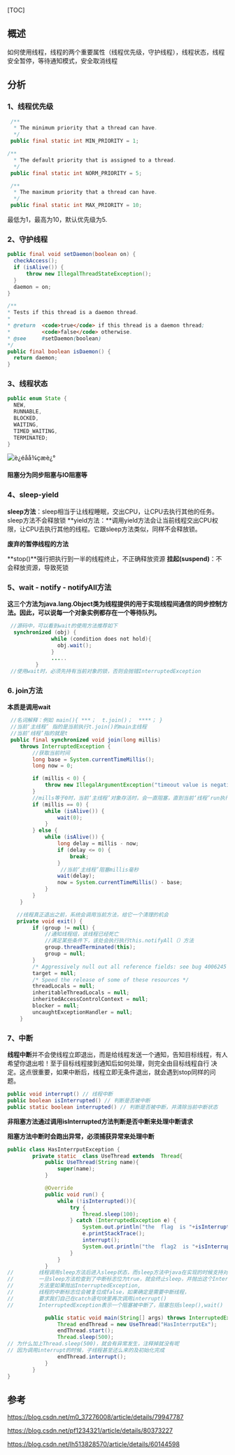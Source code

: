 [TOC]

## 概述

如何使用线程，线程的两个重要属性（线程优先级，守护线程），线程状态，线程安全暂停，等待通知模式，安全取消线程

## 分析

### 1、线程优先级

```java
 /**
  * The minimum priority that a thread can have.
  */
 public final static int MIN_PRIORITY = 1;

/**
  * The default priority that is assigned to a thread.
  */
 public final static int NORM_PRIORITY = 5;

 /**
  * The maximum priority that a thread can have.
  */
 public final static int MAX_PRIORITY = 10;
```

最低为1，最高为10，默认优先级为5. 

### 2、守护线程

```java
public final void setDaemon(boolean on) {
  checkAccess();
  if (isAlive()) {
      throw new IllegalThreadStateException();
  }
  daemon = on;
}

/**
* Tests if this thread is a daemon thread.
*
* @return  <code>true</code> if this thread is a daemon thread;
*          <code>false</code> otherwise.
* @see     #setDaemon(boolean)
*/
public final boolean isDaemon() {
  return daemon;
}
```

### 3、线程状态

```java
public enum State {
  NEW,
  RUNNABLE,
  BLOCKED,
  WAITING,
  TIMED_WAITING,
  TERMINATED;
}
```

![è¿éåå¾çæè¿°](https://img-blog.csdn.net/20170409174042869?watermark/2/text/aHR0cDovL2Jsb2cuY3Nkbi5uZXQvbGg1MTM4Mjg1NzA=/font/5a6L5L2T/fontsize/400/fill/I0JBQkFCMA==/dissolve/70/gravity/SouthEast)

**阻塞分为同步阻塞与IO阻塞等**

### 4、sleep-yield

**sleep方法**：sleep相当于让线程睡眠，交出CPU，让CPU去执行其他的任务。sleep方法不会释放锁
**yield方法：**调用yield方法会让当前线程交出CPU权限，让CPU去执行其他的线程。它跟sleep方法类似，同样不会释放锁。 

**废弃的暂停线程的方法**

**stop()**强行把执行到一半的线程终止，不正确释放资源
**挂起(suspend)**：不会释放资源，导致死锁

### 5、wait - notify - notifyAll方法

**这三个方法为java.lang.Object类为线程提供的用于实现线程间通信的同步控制方法。因此，可以说每一个对象实例都存在一个等待队列。**

```java
 //源码中，可以看到wait的使用方法推荐如下
  synchronized (obj) {
              while (condition does not hold){
                obj.wait();
              }
              .....     
         }
 //使用wait时，必须先持有当前对象的锁，否则会抛错InterruptedException
```

### 6. join方法

**本质是调用wait**

```java
 //名词解释：例如 main(){ ***；  t.join()；  ****； }
 //当前‘主线程’ 指的是当前执行t.join()的main主线程
 //当前‘线程’指的就是t
 public final synchronized void join(long millis)
    throws InterruptedException {
        //获取当前时间
        long base = System.currentTimeMillis();
        long now = 0;

        if (millis < 0) {
            throw new IllegalArgumentException("timeout value is negative");
        }
        //mills等于0时，当前‘主线程’对象存活时，会一直阻塞，直到当前‘线程’run执行完毕或抛出异常终止
        if (millis == 0) {
            while (isAlive()) {
                wait(0);
            }
        } else {
            while (isAlive()) {
                long delay = millis - now;
                if (delay <= 0) {
                    break;
                }
                 //当前‘主线程’阻塞millis毫秒
                wait(delay);
                now = System.currentTimeMillis() - base;
            }
        }
    }

   //线程真正退出之前，系统会调用当前方法，给它一个清理的机会
   private void exit() {
        if (group != null) {
            //通知线程组，该线程已经死亡
            //满足某些条件下，该处会执行执行this.notifyAll（）方法
            group.threadTerminated(this);
            group = null;
        }
        /* Aggressively null out all reference fields: see bug 4006245 */
        target = null;
        /* Speed the release of some of these resources */
        threadLocals = null;
        inheritableThreadLocals = null;
        inheritedAccessControlContext = null;
        blocker = null;
        uncaughtExceptionHandler = null;
    }


```

### 7、中断

**线程中断**并不会使线程立即退出，而是给线程发送一个通知，告知目标线程，有人希望你退出啦！至于目标线程接到通知后如何处理，则完全由目标线程自行 决定。这点很重要，如果中断后，线程立即无条件退出，就会遇到stop同样的问题。

```java
public void interrupt() // 线程中断
public boolean isInterrupted() // 判断是否被中断
public static boolean interrupted() // 判断是否被中断，并清除当前中断状态
```

**非阻塞方法通过调用isInterrupted方法判断是否中断来处理中断请求**

**阻塞方法中断时会跑出异常，必须捕获异常来处理中断**

```java
public class HasInterrputException {
        private static  class UseThread extends  Thread{
            public UseThread(String name){
                super(name);
            }

            @Override
            public void run() {
                while (!isInterrupted()){
                    try {
                        Thread.sleep(100);
                    } catch (InterruptedException e) {
                        System.out.println("the  flag  is "+isInterrupted());
                        e.printStackTrace();
                        interrupt();
                        System.out.println("the  flag2  is "+isInterrupted());
                    }
                }
            }
//        线程调用sleep方法后进入sleep状态，而sleep方法中java在实现的时候支持对中断标志位的检查，
//        一旦sleep方法检查到了中断标志位为true，就会终止sleep，并抛出这个InterruptedException。
//        方法里如果抛出InterruptedException,
//        线程的中断标志位会被复位成false，如果确定是需要中断线程，
//        要求我们自己在catch语句块里再次调用interrupt()
//        InterruptedException表示一个阻塞被中断了，阻塞包括sleep(),wait()

            public static void main(String[] args) throws InterruptedException {
                Thread endThread = new UseThread("HasInterrputEx");
                endThread.start();
                Thread.sleep(500);
// 为什么加上Thread.sleep(500)，就会有异常发生，注释掉就没有呢
// 因为调用interrupt的时候，子线程甚至还么来的及初始化完成
                endThread.interrupt();
            }
        }
}
```

## 参考

<https://blog.csdn.net/m0_37276008/article/details/79947787>

<https://blog.csdn.net/pf1234321/article/details/80373227>

<https://blog.csdn.net/lh513828570/article/details/60144598>